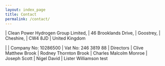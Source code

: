 ```yaml
---
layout: index_page
title: Contact
permalink: /contact/
---
```


| Clean Power Hydrogen Group Limited,
| 46 Brooklands Drive,
| Goostrey,
| Cheshire,
| CW4 8JD
| United Kingdom

|
| Company No:	10286500
| Vat No:	246 3819 88
| Directors
| Clive Matthew Brook
| Rodney Thornton Brook
| Charles Malcolm Monroe
| Joseph Scott
| Nigel David 
| Lister Williamson
test

